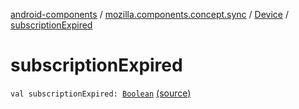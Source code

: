 [android-components](../../index.md) / [mozilla.components.concept.sync](../index.md) / [Device](index.md) / [subscriptionExpired](./subscription-expired.md)

# subscriptionExpired

`val subscriptionExpired: `[`Boolean`](https://kotlinlang.org/api/latest/jvm/stdlib/kotlin/-boolean/index.html) [(source)](https://github.com/mozilla-mobile/android-components/blob/master/components/concept/sync/src/main/java/mozilla/components/concept/sync/Devices.kt#L146)